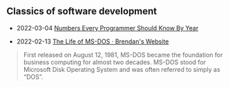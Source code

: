 ## Classics of software development

- 2022-03-04 [Numbers Every Programmer Should Know By Year](https://colin-scott.github.io/personal_website/research/interactive_latency.html)

- 2022-02-13 [The Life of MS-DOS · Brendan's Website](https://b13rg.github.io/Life-of-MS-DOS/)
> First released on August 12, 1981, MS-DOS became the foundation for business computing for almost two decades. MS-DOS stood for Microsoft Disk Operating System and was often referred to simply as “DOS”.